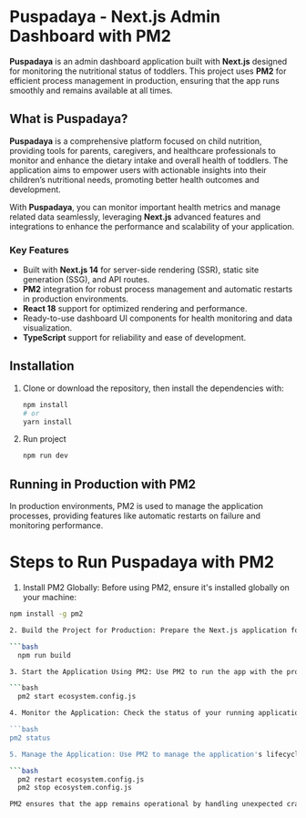 # Puspadaya - Next.js Admin Dashboard with PM2

**Puspadaya** is an admin dashboard application built with **Next.js** designed for monitoring the nutritional status of toddlers. This project uses **PM2** for efficient process management in production, ensuring that the app runs smoothly and remains available at all times.

## What is Puspadaya?

**Puspadaya** is a comprehensive platform focused on child nutrition, providing tools for parents, caregivers, and healthcare professionals to monitor and enhance the dietary intake and overall health of toddlers. The application aims to empower users with actionable insights into their children’s nutritional needs, promoting better health outcomes and development.

With **Puspadaya**, you can monitor important health metrics and manage related data seamlessly, leveraging **Next.js** advanced features and integrations to enhance the performance and scalability of your application.

### Key Features
- Built with **Next.js 14** for server-side rendering (SSR), static site generation (SSG), and API routes.
- **PM2** integration for robust process management and automatic restarts in production environments.
- **React 18** support for optimized rendering and performance.
- Ready-to-use dashboard UI components for health monitoring and data visualization.
- **TypeScript** support for reliability and ease of development.

## Installation

1. Clone or download the repository, then install the dependencies with:

   ```bash
   npm install
   # or
   yarn install

2. Run project

   ```bash
   npm run dev

## Running in Production with PM2
In production environments, PM2 is used to manage the application processes, providing features like automatic restarts on failure and monitoring performance.

# Steps to Run Puspadaya with PM2
1. Install PM2 Globally: Before using PM2, ensure it's installed globally on your machine:

  ```bash
  npm install -g pm2

2. Build the Project for Production: Prepare the Next.js application for production by building it with:

  ```bash
    npm run build

3. Start the Application Using PM2: Use PM2 to run the app with the provided ecosystem.config.js file, which defines the process management configuration:

  ```bash
    pm2 start ecosystem.config.js

4. Monitor the Application: Check the status of your running application and ensure it's performing as expected by running:

  ```bash
  pm2 status

5. Manage the Application: Use PM2 to manage the application's lifecycle. For instance, you can restart or stop it using:

  ```bash
    pm2 restart ecosystem.config.js
    pm2 stop ecosystem.config.js

PM2 ensures that the app remains operational by handling unexpected crashes and providing efficient monitoring tools for production environments.